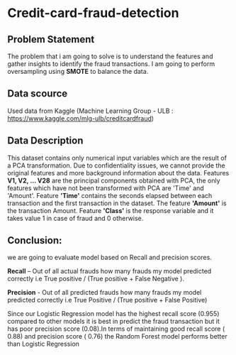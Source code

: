 # Credit-card-fraud-detection
## Problem Statement
The problem that i am going to solve is to understand the features and gather insights to identify the fraud transactions. I am going to perform oversampling using __SMOTE__ to balance the data.

## Data scource
Used data from Kaggle (Machine Learning Group - ULB : https://www.kaggle.com/mlg-ulb/creditcardfraud)
## Data Description
This dataset contains only numerical input variables which are the result of a PCA transformation. Due to confidentiality issues, we cannot provide the original features and more background information about the data. 
Features __V1, V2, … V28__ are the principal components obtained with PCA, the only features which have not been transformed with PCA are 'Time' and 'Amount'. 
Feature __'Time'__ contains the seconds elapsed between each transaction and the first transaction in the dataset. The feature __'Amount'__ is the transaction Amount. Feature __'Class'__ is the response variable and it takes value 1 in case of fraud and 0 otherwise.

## Conclusion:

we are going to evaluate model based on Recall and precision scores.

__Recall__ – Out of all actual frauds how many frauds my model predicted correctly i.e True positive / (True positive + False Negative ).

__Precision__ - Out of all predicted frauds how many frauds my model predicted correctly i.e True Positive / (True positive + False Positive)

Since our Logistic Regression model has the highest recall score (0.955) compared to other models it is best in predict the fraud transaction but it has poor precision score (0.08).In terms of maintaining good recall score ( 0.88) and precision score ( 0.76) the Random Forest model performs better than Logistic Regression
